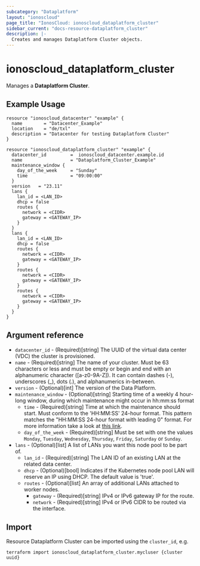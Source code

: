 ```yaml
---
subcategory: "Dataplatform"
layout: "ionoscloud"
page_title: "IonosCloud: ionoscloud_dataplatform_cluster"
sidebar_current: "docs-resource-dataplatform_cluster"
description: |-
  Creates and manages Dataplatform Cluster objects.
---
```


# ionoscloud_dataplatform_cluster

Manages a **Dataplatform Cluster**.

## Example Usage

```hcl
resource "ionoscloud_datacenter" "example" {
  name        = "Datacenter_Example"
  location    = "de/txl"
  description = "Datacenter for testing Dataplatform Cluster"
}

resource "ionoscloud_dataplatform_cluster" "example" {
  datacenter_id   		=  ionoscloud_datacenter.example.id
  name 					= "Dataplatform_Cluster_Example"
  maintenance_window {
    day_of_the_week  	= "Sunday"
    time				= "09:00:00"
  }
  version	= "23.11"
  lans {
    lan_id = <LAN_ID>
    dhcp = false
    routes {
      network = <CIDR>
      gateway = <GATEWAY_IP>
    }
  }
  lans {
    lan_id = <LAN_ID>
    dhcp = false
    routes {
      network = <CIDR>
      gateway = <GATEWAY_IP>
    }
    routes {
      network = <CIDR>
      gateway = <GATEWAY_IP>
    }
    routes {
      network = <CIDR>
      gateway = <GATEWAY_IP>
    }
  }
}
```

## Argument reference

* `datacenter_id` - (Required)[string] The UUID of the virtual data center (VDC) the cluster is provisioned.
* `name` - (Required)[string] The name of your cluster. Must be 63 characters or less and must be empty or begin and end with an alphanumeric character ([a-z0-9A-Z]). It can contain dashes (-), underscores (_), dots (.), and alphanumerics in-between.
* `version` - (Optional)[int] The version of the Data Platform.
* `maintenance_window` - (Optional)[string] Starting time of a weekly 4 hour-long window, during which maintenance might occur in hh:mm:ss format
  * `time` - (Required)[string] Time at which the maintenance should start. Must conform to the 'HH:MM:SS' 24-hour format. This pattern matches the "HH:MM:SS 24-hour format with leading 0" format. For more information take a look at [this link](https://stackoverflow.com/questions/7536755/regular-expression-for-matching-hhmm-time-format).
  * `day_of_the_week` - (Required)[string] Must be set with one the values `Monday`, `Tuesday`, `Wednesday`, `Thursday`, `Friday`, `Saturday` or `Sunday`.
* `lans` - (Optional)[list] A list of LANs you want this node pool to be part of.
  * `lan_id` - (Required)[string] The LAN ID of an existing LAN at the related data center.
  * `dhcp` - (Optional)[bool] Indicates if the Kubernetes node pool LAN will reserve an IP using DHCP. The default value is 'true'.
  * `routes` - (Optional)[list] An array of additional LANs attached to worker nodes.
    * `gateway` - (Required)[string] IPv4 or IPv6 gateway IP for the route.
    * `network` - (Required)[string] IPv4 or IPv6 CIDR to be routed via the interface.

## Import

Resource Dataplatform Cluster can be imported using the `cluster_id`, e.g.

```shell
terraform import ionoscloud_dataplatform_cluster.mycluser {cluster uuid}
```
